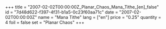 +++
title = "2007-02-02T00:00:00Z_Planar_Chaos_Mana_Tithe_[en]_false"
id = "7d48d622-f397-4f31-b1a5-0c23f60aa71c"
date = "2007-02-02T00:00:00Z"
name = "Mana Tithe"
lang = ["en"]
price = "0.25"
quantity = 4
foil = false
set = "Planar Chaos"
+++
